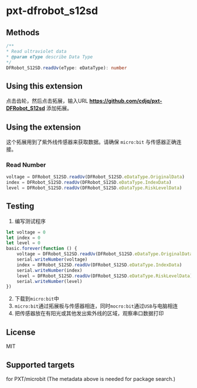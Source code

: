 # pxt-dfrobot_s12sd

[这是一款紫外线检测模块]: https://www.dfrobot.com.cn/goods-1114.html

## Methods

```typescript
/**
* Read ultraviolet data
* @param eType describe Data Type
*/
DFRobot_S12SD.readUv(eType: eDataType): number
```

## Using this extension

点击齿轮，然后点击拓展，输入URL **https://github.com/cdjq/pxt-DFRobot_S12sd** 添加拓展。

## Using the extension

这个拓展用到了紫外线传感器来获取数据。请确保 `micro:bit` 与传感器正确连接。

### Read Number

```typescript
voltage = DFRobot_S12SD.readUv(DFRobot_S12SD.eDataType.OriginalData)
index = DFRobot_S12SD.readUv(DFRobot_S12SD.eDataType.IndexData)
level = DFRobot_S12SD.readUv(DFRobot_S12SD.eDataType.RiskLevelData)
```

## Testing

1. 编写测试程序

```typescript
let voltage = 0
let index = 0
let level = 0
basic.forever(function () {
    voltage = DFRobot_S12SD.readUv(DFRobot_S12SD.eDataType.OriginalData)
    serial.writeNumber(voltage)
    index = DFRobot_S12SD.readUv(DFRobot_S12SD.eDataType.IndexData)
    serial.writeNumber(index)
    level = DFRobot_S12SD.readUv(DFRobot_S12SD.eDataType.RiskLevelData)
    serial.writeNumber(level)
})
```

2. 下载到`micro:bit`中
3. `micro:bit`通过拓展板与传感器相连，同时`mocro:bit`通过`USB`与电脑相连
4. 把传感器放在有阳光或其他发出紫外线的区域，观察串口数据打印

## License

MIT

## Supported targets

for PXT/microbit (The metadata above is needed for package search.)
